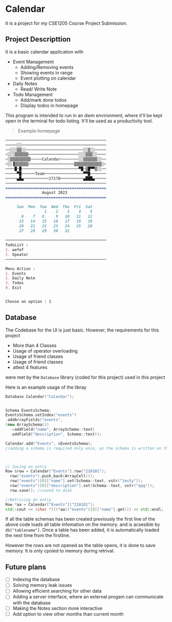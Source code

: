 # Calendar

It is a project for my CSE1205 Course Project Submission.

## Project Descripttion

It is a basic calendar application with
* Event Management
  * Adding/Removing events
  * Showing events in range
  * Event plotting on calendar
* Daily Notes 
  * Read/ Write Note 
* Todo Management
  * Add/mark done todos
  * Display todos in homepage

This program is intended to run in an dwm environment, where it'll be kept open in the terminal for todo listing. It'll be used as a productivity tool. 

> Example homepage

```md
────────────────────────────────────────────
─────░░─────────────────────────────────────
──░░░▒▒░░─────────────────────────░░▒░░─────
─░░░▒▒▒▒▒▒──────────────────────░░░▒▒▒░░────
─░▒▒▒▒▒▒▒▒▒─────Calendar────────░░▒▒▒▒▒▒░░──
─░░▐▒▒▒▒▒▒────────────────────▒▒▒▒▒▒▒▒▒▒▒▒░─
────█─█─────────────────────────▀█─▒█▀▀▒░░──
─────▀█──────Team─────────────────▀▀█───────
─────▄█▄───────────27178──────────▄███▄─────
────────────────────────────────────────────
============================================
                August 2023
============================================

     Sun  Mon  Tue  Wed  Thu  Fri  Sat
                 1    2    3    4    5
       6    7   8.    9   10   11   12
      13   14   15   16   17   18   19
      20   21   22   23   24   25   26
      27   28   29   30   31
   
────────────────────────────────────────────
TodoList :
1. wefef
2. Opeator
────────────────────────────────────────────

Menu Action : 
1. Events
2. Daily Note
3. Todos
0. Exit


Choose an option : 1
```

## Database

The Codebase for the UI is just basic. However, the requirements for this project
* More than 4 Classes
* Usage of operator overloading
* Usage of friend classes 
* Usage of friend classes 
* atlest 4 features

were met by the `Database` library (coded for this project) used in this project

Here is an example usage of the libray

```cpp
Database Calendar("Calendar");


Schema EventsSchema;
EventsSchema.setIndex("events")
.addArrayFields("events",
(new ArraySchema())
  ->addField("name", ArraySchema::text)
  .addField("description", Schema::text));

Calendar.add("Events", &EventsSchema); 
//adding a schema is required only once, as the schema is written on the disk in the first time and loaded from disk afterward



// Saving an entry
Row &row = Calendar["Events"].row("210101");
  row("events").push_back(ArrayCell());
  row("events")[0]["name"].set(Schema::text, vstr("1esty"));
  row("events")[0]["description"].set(Schema::text, vstr("qqq"));
  row.save(); //saved to disk

//Retriving an entry
Row *aa = Calendar["Events"]["210101"];
std::cout << (char *)((*aa)("events")[0]["name"].get()) << std::endl;
```

If all the table schemas has been created previously the first line of the above code loads all table infomation on the memory. and is acsesible by `db["tablename"]`. Once a table has been added, it is automatically loaded the next time from the firstline.

However the rows are not opened as the table opens, it is done to save memory.
It is only cpoied to memory during retrival.

## Future plans
- [ ] Indexing the database
- [ ] Solving memory leak issues
- [ ] Allowing efficient searching for other data
- [ ] Adding a server interface, where an external progam can communicate with the database
- [ ] Making the Notes section more interactive
- [ ] Add option to view other months than current month